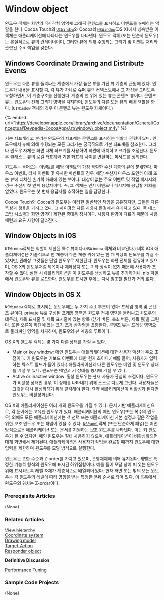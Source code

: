 # Window object

윈도우 객체는 화면의 직사각형 영역에 그래픽 콘텐츠를 표시하고 이벤트를 분배하는 역할을 한다. Cocoa Touch의 [`UIWindow`](https://developer.apple.com/documentation/uikit/uiwindow)와 Cocoa의 [`NSWindow`](https://developer.apple.com/documentation/appkit/nswindow)\(OS X\)에서 상속받은 이 객체는 애플리케이션에 나타나는 윈도우를 나타낸다. 윈도우 객체 \(또는 단순히 윈도우\)는 본질적으로 뷰의 컨테이너이며, 그러한 뷰에 의해 수행되는 그리기 및 이벤트 처리와 관련된 주요 책임을 갖는다.

## Windows Coordinate Drawing and Distribute Events

윈도우는 다른 뷰를 둘러싸는 계층에서 가장 높은 뷰를 가진 뷰 계층의 근원에 있다. 윈도우가 내용을 표시할 때, 각 뷰가 차례로 슈퍼 뷰의 컨텍스트에서 그 자신을 그리도록 요청하면서, 이 계층구조를 진행한다. 계층의 맨 위에 있는 뷰는 콘텐츠 뷰이다. 콘텐츠 뷰는 윈도우의 전체 그리기 영역을 차지하며, 윈도우의 다른 모든 뷰의 배경 역할을 한다. \(`UIWindow` 객체의 경우 이 콘텐츠 뷰는 윈도우 자체이다.\)

{% embed url="https://developer.apple.com/library/archive/documentation/General/Conceptual/Devpedia-CocoaApp/Art/window\_object.m4v" %}

기본 좌표계라고 불리는 윈도우의 좌표계는 콘텐츠를 표시하는 역할과 관련이 있다. 윈도우에서 뷰에 의해 수행되는 모든 그리기는 궁극적으로 기본 좌표계를 참조한다. 그러나 윈도우 자체는 화면 자체 좌표계를 사용하여 화면에 배치하고 크기를 조정한다. 윈도우 클래스는 뷰의 로컬 좌표계와 기본 좌표계 사이를 변환하는 메서드를 정의한다.

윈도우는 들어오는 이벤트를 해당 이벤트의 가장 적절한 수신 계층의 뷰에 분배한다. 마우스 이벤트, 터치 이벤트 및 유사한 이벤트의 경우, 해당 수신자 마우스 포인터 아래 또는 뷰에 터치한 손가락 아래에 있는 뷰이다. 대상이 없는 주요 이벤트 및 작업 메시지의 경우 수신자 첫 번째 응답자이다. 즉, 그 객체는 먼저 이벤트나 메시지에 응답할 기회를 얻었다. 윈도우는 첫 번째 응답자를 추적하는 일을 담당한다.

Cocoa Touch와 Cocoa의 윈도우는 이러한 일반적인 책임을 공유하지만, 그들은 다른 특성과 행동을 가지고 있다. 그 차이점은 다른 사용자 환경에서 유래하고 있다. 즉 데스크탑 시스템과 화면 영역이 제한된 휴대용 장치이다. 사용자 환경이 다르기 때문에 사용 패턴과 요구 사항이 달라진다.

## Window Objects in iOS

`UIWindow`객체는 역할이 제한된 특수 뷰이다.\(`NSWindow` 객체와 비교된다.\) 비록 iOS 애플리케이션은 기술적으로 한 계층이 다른 계층 위에 있는 한 개 이상의 윈도우를 가질 수 있지만, 관례상 그것들은 단일 윈도우로 제한된다. 윈도우는 화면 전체를 점유하고 있으며, OS X의 윈도우처럼 제목이나 제어장치 또는 기타 장식이 없기 때문에 사용자가 조작할 수 없다. 실행 시 애플리케이션은 이 윈도우를 생성하고 뷰를 추가하거나, nib 파일에서 윈도우와 뷰를 로드한다. 윈도우를 표시한 후에는 다시 참조할 필요가 거의 없다.

## Window Objects in OS X

`NSWindow` 객체로 표시되는 윈도우에는 두 가지 주요 부분이 있다: 프레임 영역 및 콘텐츠 뷰이다. private 뷰로 구성된 프레임 영역은 윈도우 전체 영역을 둘러싸고 윈도우의 테두리, 제목 표시줄 및 제목 표시줄에 있는 항목 \(닫기 버튼, 축소 버튼, 제목 등\)을 그린다. 또한 오른쪽 하단에 있는 크기 조정 삼각형을 포함한다. 콘텐츠 뷰는 프레임 영역으로 둘러싸인 영역을 차지하며, 윈도우의 뷰 계층의 루트이다.

OS X의 윈도우 객체는 몇 가지 다른 상태를 가질 수 있다.

* Main or key window: 메인 윈도우는 애플리케이션에 대한 사용자 액션의 주요 초점이다. 키 윈도우는 키보드 이벤트에 대한 현재 초이다.\( 예를 들어, 사용자가 입력하는 텍스트 필드가 들어 있다.\) 애플리케이션의 다른 윈도우는 메인 및 윈도우 상태를 가질 수 있다. 윈도우는 메인과 키 상태를 동시에 가질 수 있다.
* Active or inactive window: 활성 윈도우는 현재 사용자 관심의 초점이다. 윈도우가 비활성 상태인 경우, 이 상태를 나타내기 위해 스스로 다르게 그린다. 사용자들은 그것을 다시 활성화하기 위해 클릭해야 한다. 만약 애플리케이션이 비활성화 된다면 윈도우도 비활성화된다.

OS X의 애플리케이션은 여러 개의 윈도우를 가질 수 있다. 문서 기반 애플리케이션으로, 각 문서에는 고유한 윈도우가 있다. 애플리케이션의 메인 윈도우\(또는 복수의 윈도우\) 외에도 모든 애플리케이션에는 색 선택 또는 애플리케이션 기본 설정과 같은 작업을 위한 보조 윈도우 또는 패널이 있을 수 있다. [`NSPanel`](https://developer.apple.com/documentation/appkit/nspanel)객체 \(또는 단순하게 패널\)는 어떤 방식으로든 애플리케이션 또는 문서를 지원하는 보조 윈도우를 나타낸다. 이는 키 윈도우가 될 수 있지만, 메인 윈도우는 절대 사용하지 않으며, 애플리케이션이 비활성화되면 대개 화면에서 제거된다. 애플리케이션은 사용자가 작업을 완료할 때까지 윈도우에 대한 입력을 제한하며 윈도우를 모달 방식으로 실행한다.

윈도우는 또한 수준과 Z-order를 가지고 있으며, 운영체제에 의해 유지된다. 레벨은 특정한 기능적 형식의 윈도우에 표시된 하위집합이다. 예를 들어 모달 창이 떠 있는 윈도우 위에 표시되도록 레벨 자체가 계층적으로 배열되어 있다. 현재 화면 또는 밖의 모든 윈도우는 각 윈도우의 레벨에 따라 영향을 받는 특정한 앞뒤 순서로 되어 있다. 이 목록에서 윈도우의 위치는 Z-order이다.

### Prerequisite Articles

\(None\)

### Related Articles

[View hierarchy](https://developer.apple.com/library/archive/documentation/General/Conceptual/Devpedia-CocoaApp/View%20Hierarchy.html#//apple_ref/doc/uid/TP40009071-CH2-SW1)  
[Coordinate system](https://developer.apple.com/library/archive/documentation/General/Conceptual/Devpedia-CocoaApp/CoordinateSystem.html#//apple_ref/doc/uid/TP40009071-CH8-SW1)  
[Drawing model](https://developer.apple.com/library/archive/documentation/General/Conceptual/Devpedia-CocoaApp/DrawingModel.html#//apple_ref/doc/uid/TP40009071-CH9-SW1)  
[Target-Action](https://developer.apple.com/library/archive/documentation/General/Conceptual/Devpedia-CocoaApp/TargetAction.html#//apple_ref/doc/uid/TP40009071-CH3-SW1)  
[Responder object](https://developer.apple.com/library/archive/documentation/General/Conceptual/Devpedia-CocoaApp/Responder.html#//apple_ref/doc/uid/TP40009071-CH1-SW1)

**Definitive Discussion**

[Performance Tuning](https://developer.apple.com/library/archive/documentation/iPhone/Conceptual/iPhoneOSProgrammingGuide/StrategiesforHandlingAppStateTransitions/StrategiesforHandlingAppStateTransitions.html#//apple_ref/doc/uid/TP40007072-CH8)

### Sample Code Projects

\(None\)

